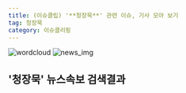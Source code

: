 ```yaml
---
title: (이슈클립) '**청장묵**' 관련 이슈, 기사 모아 보기
tag: 청장묵
category: 이슈클리핑
---
```

![wordcloud](https://s3.ap-northeast-2.amazonaws.com/lyrics101-wordcloud/2018-09-24-1537737393.png)
![news_img](https://user-images.githubusercontent.com/42597476/44507050-1206f400-a6e4-11e8-8d98-7ffbfebb353f.png)
## **'**청장묵**'** 뉴스속보 검색결과

